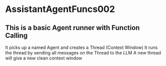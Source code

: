# AssistantAgentFuncs002

## This is a basic Agent runner with Function Calling

It picks up a named Agent and creates a Thread (Context Window)
It runs the thread by sending all messages on the Thread to the LLM
A new thread will give a new clean context window
